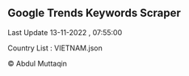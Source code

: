 

## Google Trends Keywords Scraper 
 
Last Update 13-11-2022 , 07:55:00

Country List :
VIETNAM.json



© Abdul Muttaqin 
